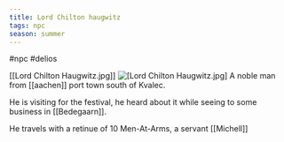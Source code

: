 ```yaml
---
title: Lord Chilton haugwitz
tags: npc
season: summer
---
```

 #npc #delios 

[[Lord Chilton Haugwitz.jpg]]
![[Lord Chilton Haugwitz.jpg]](/assets/img/Lord%20Chilton%20haugwitz)
A noble man from [[aachen]] port town south of Kvalec.

He is visiting for the festival, he heard about it while seeing to some business in [[Bedegaarn]].

He travels with a retinue of 10 Men-At-Arms, a servant [[Michell]]

